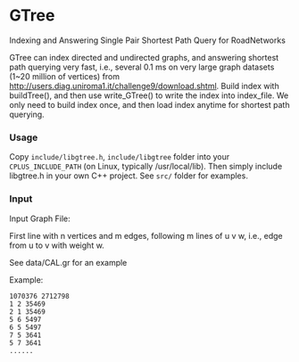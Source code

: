 # GTree
Indexing and Answering Single Pair Shortest Path Query for RoadNetworks

GTree can index directed and undirected graphs, and answering shortest path querying very fast, i.e., several 0.1 ms on very large graph datasets (1~20 million of vertices) from http://users.diag.uniroma1.it/challenge9/download.shtml.
Build index with buildTree(), and then use write_GTree() to write the index into index_file.
We only need to build index once, and then load index anytime for shortest path querying.

### Usage
Copy `include/libgtree.h`, `include/libgtree` folder into your
`CPLUS_INCLUDE_PATH` (on Linux, typically /usr/local/lib). Then simply include
libgtree.h in your own C++ project. See `src/` folder for examples.

### Input
Input Graph File:

  First line with n vertices and m edges, following m lines of u v w, i.e., edge from u to v with weight w.

See data/CAL.gr for an example

Example:

```
1070376 2712798
1 2 35469
2 1 35469
5 6 5497
6 5 5497
7 5 3641
5 7 3641
......
```

